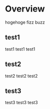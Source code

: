 # Overview

hogehoge
fizz buzz

## test1
test1 test1 test1

## test2
test2 test2 test2

## test3
test3 test3 test3
